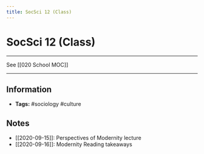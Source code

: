 ```yaml
---
title: SocSci 12 (Class)
---
```

# SocSci 12 (Class)
---
See [[020 School MOC]]

---

## Information
- **Tags:** #sociology #culture  

## Notes
-  [[2020-09-15]]: Perspectives of Modernity lecture
-  [[2020-09-16]]: Modernity Reading takeaways